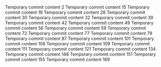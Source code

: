 Temporary commit content 2
Temporary commit content 15
Temporary commit content 19
Temporary commit content 28
Temporary commit content 30
Temporary commit content 32
Temporary commit content 39
Temporary commit content 42
Temporary commit content 49
Temporary commit content 56
Temporary commit content 59
Temporary commit content 72
Temporary commit content 77
Temporary commit content 79
Temporary commit content 87
Temporary commit content 101
Temporary commit content 106
Temporary commit content 109
Temporary commit content 111
Temporary commit content 121
Temporary commit content 134
Temporary commit content 148
Temporary commit content 151
Temporary commit content 155
Temporary commit content 169
